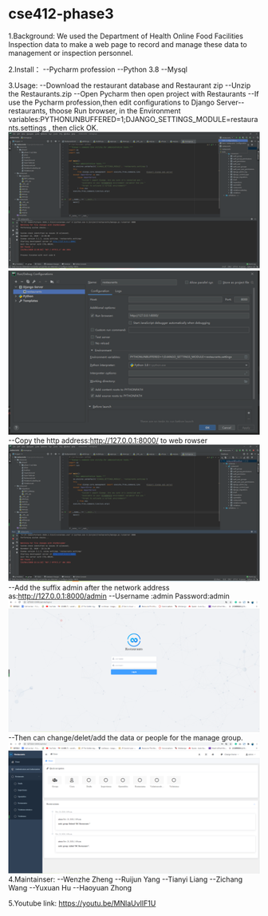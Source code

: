 # cse412-phase3
1.Background:
     We used the Department of Health Online Food Facilities Inspection data to make a web page to record and manage these data to management or inspection personnel.

2.Install：
    --Pycharm profession
    --Python 3.8
    --Mysql

3.Usage:
   --Download the restaurant database and Restaurant zip
   --Unzip the Restaurants.zip
   --Open Pycharm then open project with Restaurants
   --If use the Pycharm profession,then edit configurations to Django Server--restaurants, thoose Run browser, in the Environment     variables:PYTHONUNBUFFERED=1;DJANGO_SETTINGS_MODULE=restaurants.settings , then click OK.
   ![image](https://github.com/wzheng41/cse412-phase3/blob/main/phase3%20picture/edit%20congifurations.png)
   ![image](https://github.com/wzheng41/cse412-phase3/blob/main/phase3%20picture/set%20congigurations.png)
   --Copy the http address:http://127.0.0.1:8000/ to web rowser
   ![image](https://github.com/wzheng41/cse412-phase3/blob/main/phase3%20picture/run%201.png)
   --Add the suffix admin after the network address as:http://127.0.0.1:8000/admin
   --Username :admin    Password:admin       
    ![image](https://github.com/wzheng41/cse412-phase3/blob/main/phase3%20picture/login%20in.png)
   --Then can change/delet/add the data or people for the manage group.
   ![image](https://github.com/wzheng41/cse412-phase3/blob/main/phase3%20picture/main%20page.png)
4.Maintainser:
   --Wenzhe Zheng
   --Ruijun Yang
   --Tianyi Liang
   --Zichang Wang
   --Yuxuan Hu
   --Haoyuan Zhong

5.Youtube link:
     https://youtu.be/MNlaUvIlF1U
